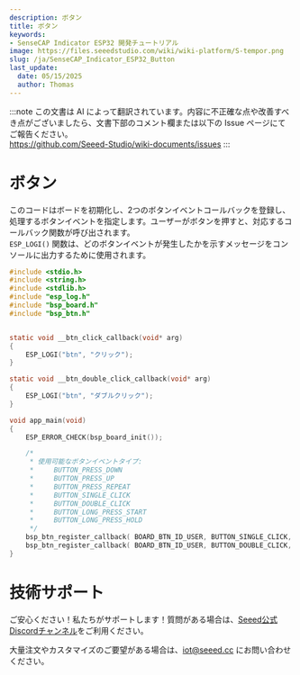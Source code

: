 ```yaml
---
description: ボタン
title: ボタン
keywords:
- SenseCAP Indicator ESP32 開発チュートリアル
image: https://files.seeedstudio.com/wiki/wiki-platform/S-tempor.png
slug: /ja/SenseCAP_Indicator_ESP32_Button
last_update:
  date: 05/15/2025
  author: Thomas
---
```

:::note
この文書は AI によって翻訳されています。内容に不正確な点や改善すべき点がございましたら、文書下部のコメント欄または以下の Issue ページにてご報告ください。  
https://github.com/Seeed-Studio/wiki-documents/issues
:::

# **ボタン**

このコードはボードを初期化し、2つのボタンイベントコールバックを登録し、処理するボタンイベントを指定します。ユーザーがボタンを押すと、対応するコールバック関数が呼び出されます。  
`ESP_LOGI()` 関数は、どのボタンイベントが発生したかを示すメッセージをコンソールに出力するために使用されます。

```c
#include <stdio.h>
#include <string.h>
#include <stdlib.h>
#include "esp_log.h"
#include "bsp_board.h"
#include "bsp_btn.h"


static void __btn_click_callback(void* arg)
{
    ESP_LOGI("btn", "クリック");
}

static void __btn_double_click_callback(void* arg)
{
    ESP_LOGI("btn", "ダブルクリック");
}

void app_main(void)
{
    ESP_ERROR_CHECK(bsp_board_init());

    /*
     * 使用可能なボタンイベントタイプ:
     *     BUTTON_PRESS_DOWN
     *     BUTTON_PRESS_UP
     *     BUTTON_PRESS_REPEAT
     *     BUTTON_SINGLE_CLICK
     *     BUTTON_DOUBLE_CLICK
     *     BUTTON_LONG_PRESS_START
     *     BUTTON_LONG_PRESS_HOLD
     */
    bsp_btn_register_callback( BOARD_BTN_ID_USER, BUTTON_SINGLE_CLICK, __btn_click_callback, NULL);
    bsp_btn_register_callback( BOARD_BTN_ID_USER, BUTTON_DOUBLE_CLICK, __btn_double_click_callback, NULL);
}

```

# **技術サポート**

ご安心ください！私たちがサポートします！質問がある場合は、[Seeed公式Discordチャンネル](https://discord.com/invite/QqMgVwHT3X)をご利用ください。

大量注文やカスタマイズのご要望がある場合は、iot@seeed.cc にお問い合わせください。